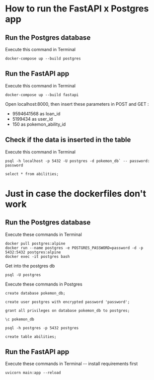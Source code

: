 # How to run the FastAPI x Postgres app

## Run the Postgres database
Execute this command in Terminal
```
docker-compose up --build postgres
```

## Run the FastAPI app
Execute this command in Terminal
```
docker-compose up --build fastapi
```

Open localhost:8000, then insert these parameters in POST and GET :
- 9594641568 as loan_id
- 5199434 as user_id
- 150 as pokemon_ability_id

## Check if the data is inserted in the table
Execute this command in Terminal
```
psql -h localhost -p 5432 -U postgres -d pokemon_db` -- password: password

select * from abilities;
```


# Just in case the dockerfiles don't work

## Run the Postgres database
Execute these commands in Terminal
```
docker pull postgres:alpine
docker run --name postgres -e POSTGRES_PASSWORD=password -d -p 5432:5432 postgres:alpine
docker exec -it postgres bash
```

Get into the postgres db
```
psql -U postgres
```

Execute these commands in Postgres
```
create database pokemon_db;

create user postgres with encrypted password 'password';

grant all privileges on database pokemon_db to postgres;

\c pokemon_db

psql -h postgres -p 5432 postgres

create table abilities;
```

## Run the FastAPI app
Execute these commands in Terminal -- install requirements first
```
uvicorn main:app --reload
```